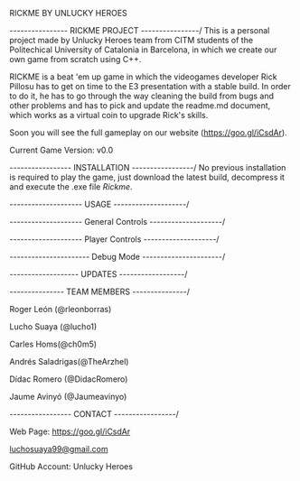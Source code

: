 RICKME BY UNLUCKY HEROES

\---------------- RICKME PROJECT ----------------/
This is a personal project made by Unlucky Heroes team from CITM students of the Politechical University of Catalonia in Barcelona, in which we create our own game from scratch using C++.

RICKME is a beat 'em up game in which the videogames developer Rick Pillosu has to get on time to the E3 presentation with a stable build. In order to do it, he has to go through the way cleaning the build from bugs and other problems and has to pick and update the readme.md document, which works as a virtual coin to upgrade Rick's skills.

Soon you will see the full gameplay on our website (https://goo.gl/iCsdAr).

Current Game Version: v0.0


\----------------- INSTALLATION -----------------/
No previous installation is required to play the game, just download the latest build, decompress it and execute the .exe file *Rickme*.


\-------------------- USAGE --------------------/

\-------------------- General Controls --------------------/

\-------------------- Player Controls --------------------/

\---------------------- Debug Mode ----------------------/


\------------------- UPDATES ------------------/

\--------------- TEAM MEMBERS ---------------/

Roger León (@rleonborras)

Lucho Suaya (@lucho1)

Carles Homs(@ch0m5)

Andrés Saladrigas(@TheArzhel)

Dídac Romero (@DidacRomero)

Jaume Avinyó (@Jaumeavinyo)


\----------------- CONTACT -----------------/

Web Page: https://goo.gl/iCsdAr

luchosuaya99@gmail.com

GitHub Account: Unlucky Heroes



